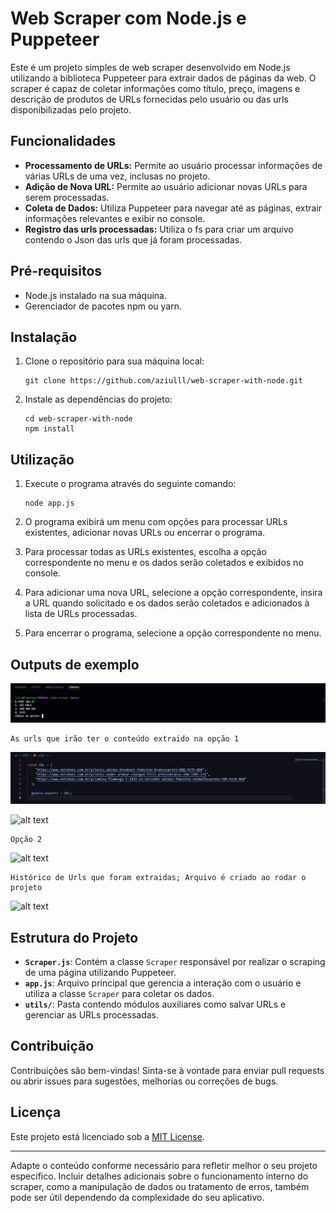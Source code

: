 # Web Scraper com Node.js e Puppeteer

Este é um projeto simples de web scraper desenvolvido em Node.js utilizando a biblioteca Puppeteer para extrair dados de páginas da web. O scraper é capaz de coletar informações como título, preço, imagens e descrição de produtos de URLs fornecidas pelo usuário ou das urls disponibilizadas pelo projeto.

## Funcionalidades

- **Processamento de URLs:** Permite ao usuário processar informações de várias URLs de uma vez, inclusas no projeto.
- **Adição de Nova URL:** Permite ao usuário adicionar novas URLs para serem processadas.
- **Coleta de Dados:** Utiliza Puppeteer para navegar até as páginas, extrair informações relevantes e exibir no console.
- **Registro das urls processadas:** Utiliza o fs para criar um arquivo contendo o Json das urls que já foram processadas.
## Pré-requisitos

- Node.js instalado na sua máquina.
- Gerenciador de pacotes npm ou yarn.

## Instalação

1. Clone o repositório para sua máquina local:

   ```
   git clone https://github.com/aziulll/web-scraper-with-node.git
   ```

2. Instale as dependências do projeto:

   ```
   cd web-scraper-with-node
   npm install
   ```

## Utilização

1. Execute o programa através do seguinte comando:

   ```
   node app.js
   ```

2. O programa exibirá um menu com opções para processar URLs existentes, adicionar novas URLs ou encerrar o programa.

3. Para processar todas as URLs existentes, escolha a opção correspondente no menu e os dados serão coletados e exibidos no console.

4. Para adicionar uma nova URL, selecione a opção correspondente, insira a URL quando solicitado e os dados serão coletados e adicionados à lista de URLs processadas.

5. Para encerrar o programa, selecione a opção correspondente no menu.


## Outputs de exemplo

![alt text](outputs/options.png)

```
As urls que irão ter o conteúdo extraido na opção 1
```
![alt text](outputs/urls.png)

![alt text](outputs/option1.png.png)

```
Opção 2
```
![alt text](outputs/option2.png.png)

```
Histórico de Urls que foram extraidas; Arquivo é criado ao rodar o projeto
```
![alt text](outputs/saveurls.png.png)

## Estrutura do Projeto

- **`Scraper.js`**: Contém a classe `Scraper` responsável por realizar o scraping de uma página utilizando Puppeteer.
- **`app.js`**: Arquivo principal que gerencia a interação com o usuário e utiliza a classe `Scraper` para coletar os dados.
- **`utils/`**: Pasta contendo módulos auxiliares como salvar URLs e gerenciar as URLs processadas.

## Contribuição

Contribuições são bem-vindas! Sinta-se à vontade para enviar pull requests ou abrir issues para sugestões, melhorias ou correções de bugs.

## Licença

Este projeto está licenciado sob a [MIT License](https://opensource.org/licenses/MIT).

---

Adapte o conteúdo conforme necessário para refletir melhor o seu projeto específico. Incluir detalhes adicionais sobre o funcionamento interno do scraper, como a manipulação de dados ou tratamento de erros, também pode ser útil dependendo da complexidade do seu aplicativo.
